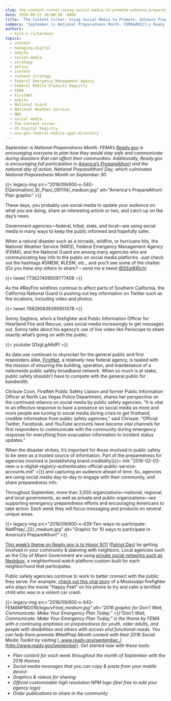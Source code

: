 ```yaml
---
slug: the-content-corner-using-social-media-to-promote-enhance-preparedness-for-the-public-we-serve
date: 2016-09-12 10:00:18 -0400
title: 'The Content Corner: Using Social Media to Promote, Enhance Preparedness for the Public We Serve'
summary: 'September is National Preparedness Month. FEMA&#8217;s Ready.gov is encouraging everyone to plan how they would stay safe and communicate during disasters that can affect their communities. Additionally, Ready.gov is encouraging full participation in America’s PrepareAthon! and the national day of action, National PrepareAthon! Day, which culminates National Preparedness Month on September 30. '
authors:
  - kyle-s-richardson
topics:
  - content
  - managing-digital
  - mobile
  - social-media
  - strategy
  - policy
  - content
  - content strategy
  - Federal Emergency Management Agency
  - Federal Mobile Products Registry
  - FEMA
  - FirstNet
  - mobile
  - National Guard
  - National Weather Service
  - NWS
  - social media
  - The Content Corner
  - US Digital Registry
  - usa-gov-federal-mobile-apps-directory
---
```


_September is National Preparedness Month. FEMA&#8217;s [Ready.gov](https://www.ready.gov/) is encouraging everyone to plan how they would stay safe and communicate during disasters that can affect their communities. Additionally, Ready.gov is encouraging full participation in [America’s PrepareAthon!](https://community.fema.gov/) and the national day of action, National PrepareAthon! Day, which culminates National Preparedness Month on September 30._

{{< legacy-img src="2016/09/600-x-340-EQanimation/_8/_Plan/_091114/_medium.jpg" alt="America's PrepareAthon! Plan graphic" >}}

These days, you probably use social media to update your audience on what you are doing, share an interesting article or two, and catch up on the day&#8217;s news.

Government agencies—federal, tribal, state, and local—are using social media in many ways to keep the public informed and hopefully safer.

When a natural disaster such as a tornado, wildfire, or hurricane hits, the National Weather Service (NWS), Federal Emergency Management Agency (FEMA), and the National Guard are among many agencies who are communicating key info to the public on social media platforms. Just check out the hashtags #SMEM, #LESM, etc., and you’ll see some of the chatter. (_Do you have any others to share? – send me a tweet [@SSgtKRich](https://twitter.com/SSgtKRich)_) 

{{< tweet 773627409509777408 >}}

As the #ReyFire wildfires continue to affect parts of Southern California, the California National Guard is pushing out key information on Twitter such as fire locations, including video and photos. 

{{< tweet 768290839390851078 >}}

Sonny Saghera, who&#8217;s a firefighter and Public Information Officer for Heartland Fire and Rescue, uses social media increasingly to get messages out. Sonny talks about his agency’s use of live video like Periscope to share exactly what&#8217;s going on with the public. 

{{< youtube Q1zgLgA6dPI >}}

As data use continues to skyrocket for the general public and first responders alike, [FirstNet](http://www.firstnet.gov/), a relatively new federal agency, is tasked with the mission of ensuring the building, operation, and maintenance of a nationwide public safety broadband network. When so much is at stake, public safety shouldn&#8217;t have to compete with the general public for bandwidth. 

Chrissie Coon, FirstNet Public Safety Liaison and former Public Information Officer at North Las Vegas Police Department, shares her perspective on the continued reliance on social media by public safety agencies. “It is vital to an effective response to have a presence on social media as more and more people are turning to social media during crisis to get firsthand, credible information from public safety agencies,” said Chrissie. “Official Twitter, Facebook, and YouTube accounts have become vital channels for first responders to communicate with the community during emergency response for everything from evacuation information to incident status updates.”

When the disaster strikes, it&#8217;s important for those involved in public safety to be seen as a trusted source of information. Part of the preparedness for agencies involved is [establishing brand credibility]({{< link "2016-02-03-new-u-s-digital-registry-authenticates-official-public-service-accounts.md" >}}) and capturing an audience ahead of time. So, agencies are using social media day-to-day to engage with their community, and share preparedness info.

Throughout September, more than 3,000 organizations—national, regional, and local governments, as well as private and public organizations—are supporting emergency preparedness efforts and encouraging Americans to take action. Each week they will focus messaging and products on several unique areas.

{{< legacy-img src="2016/09/600-x-439-Ten-ways-to-participate-NatlPrep/_22/_medium.jpg" alt="Graphic for 10 ways to participate in America’s PrepareAthon!" >}}

[This week’s theme on Ready.gov is to Honor 9/11](https://www.ready.gov/september) ([Patriot Day](https://en.wikipedia.org/wiki/Patriot_Day)) by getting involved in your community & planning with neighbors. Local agencies such as the City of Miami Government are using [private social networks such as Nextdoor](https://www.facebook.com/CityOfMiamiGov/videos/1050149401720256/), a neighborhood watch platform custom-built for each neighborhood that participates.

Public safety agencies continue to work to better connect with the public they serve. For example, [check out this viral story](http://abc3340.com/news/local/mississippi-firefighter-plays-happy-feet-song-to-comfort-young-crash-victim) of a Mississippi firefighter who plays the movie “Happy Feet” on his phone to try and calm a terrified child who was in a violent car crash.

{{< legacy-img src="2016/09/600-x-642-FEMANPM2016/_logo/_vFinal_medium.jpg" alt="2016 graphic for Don’t Wait, Communicate. Make Your Emergency Plan Today." >}}_“Don’t Wait, Communicate. Make Your Emergency Plan Today,” is the theme by FEMA with a continuing emphasis on preparedness for youth, older adults, and people with disabilities and others with access and functional needs._
_You can help them promote #NatlPrep Month content with their 2016 Social Media Toolkit by visiting_ [_www.ready.gov/september_](http://www.ready.gov/september). _Get started now with these tools:_

  * _Plan content for each week throughout the month of September with the 2016 themes_
  * _Social media messages that you can copy & paste from your mobile device_
  * _Graphics & videos for sharing_
  * _Official customizable high resolution NPM logo (feel free to add your agency logo)_
  * _Order publications to share in the community_
